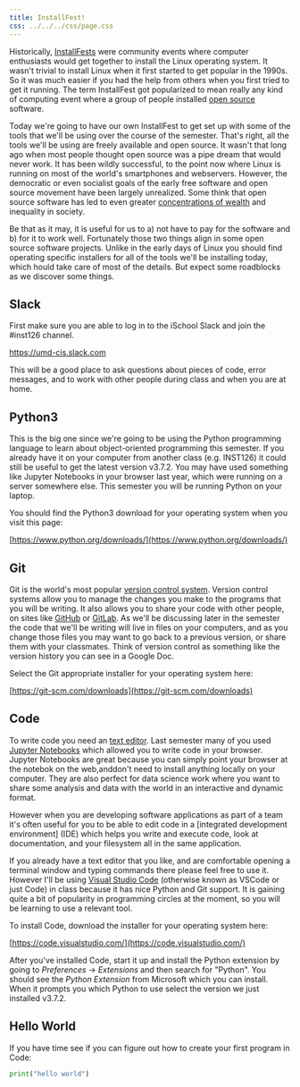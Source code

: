 ```yaml
---
title: InstallFest!
css: ../../../css/page.css
---
```


Historically, [InstallFests] were community events where computer enthusiasts
would get together to install the Linux operating system. It wasn't trivial to
install Linux when it first started to get popular in the 1990s. So it was much
easier if you had the help from others when you first tried to get it running.
The term InstallFest got popularized to mean really any kind of computing event
where a group of people installed [open source] software.

Today we're going to have our own InstallFest to get set up with some of the
tools that we'll be using over the course of the semester.  That's right, all
the tools we'll be using are freely available and open source.  It wasn't that
long ago when most people thought open source was a pipe dream that would never
work. It has been wildly successful, to the point now where Linux is running on
most of the world's smartphones and webservers. However, the democratic or even
socialist goals of the early free software and open source movement have been
largely unrealized. Some think that open source software has led to even greater
[concentrations of wealth] and inequality in society.

Be that as it may, it is useful for us to a) not have to pay for the software
and b) for it to work well. Fortunately those two things align in some open
source software projects. Unlike in the early days of Linux you should find
operating specific installers for all of the tools we'll be installing today,
which  hould take care of most of the details. But expect some roadblocks as we
discover some things.

## Slack

First make sure you are able to log in to the iSchool Slack and join the
\#inst126 channel.

https://umd-cis.slack.com

This will be a good place to ask questions about pieces of code, error messages,
and to work with other people during class and when you are at home.

## Python3

This is the big one since we're going to be using the Python programming
language to learn about object-oriented programming this semester. If you
already have it on your computer from another class (e.g. INST126) it could
still be useful to get the latest version v3.7.2. You may have used something
like Jupyter Notebooks in your browser last year, which were running on a server
somewhere else. This semester you will be running Python on your laptop.

You should find the Python3 download for your operating system when you visit this page:

[https://www.python.org/downloads/](https://www.python.org/downloads/)

## Git

Git is the world's most popular [version control system]. Version control
systems allow you to manage the changes you make to the programs that you will
be writing. It also allows you to share your code with other people, on sites
like [GitHub] or [GitLab].  As we'll be discussing later in the semester the
code that we'll be writing will live in files on your computers, and as you
change those files you may want to go back to a previous version, or share them
with your classmates. Think of version control as something like the version
history you can see in a Google Doc.

Select the Git appropriate installer for your operating system here:

[https://git-scm.com/downloads](https://git-scm.com/downloads)

## Code

To write code you need an [text editor]. Last semester many of you used [Jupyter
Notebooks] which allowed you to write code in your browser. Jupyter Notebooks
are great because you can simply point your browser at the notebok on the
web,anddon't need to install anything locally on your computer. They are also
perfect for data science work where you want to share some analysis and data
with the world in an interactive and dynamic format.

However when you are developing software applications as part of a team it's
often useful for you to be able to edit code in a [integrated development
environment] (IDE) which helps you write and execute code, look at
documentation, and your filesystem all in the same application. 

If you already have a text editor that you like, and are comfortable opening a
terminal window and typing commands there please feel free to use it. However
I'll be using [Visual Studio Code] (otherwise known as VSCode or just Code) in
class because it has nice Python and Git support. It is gaining quite a bit of
popularity in programming circles at the moment, so you will be learning to use
a relevant tool.

To install Code, download the installer for your  operating system here:

[https://code.visualstudio.com/](https://code.visualstudio.com/)

After you've installed Code, start it up and install the Python extension by
going to *Preferences* -> *Extensions* and then search for "Python". You should
see the *Python Extension* from Microsoft which you can install. When it prompts
you which Python to use select the version we just installed v3.7.2.

## Hello World

If you have time see if you can figure out how to create your first program in Code:

```python
print("hello world")
```

[InstallFests]: https://en.wikipedia.org/wiki/Linux_user_group#Installfests
[version control system]: https://en.wikipedia.org/wiki/Version_control
[GitHub]: https://github.com
[GitLab]: https://about.gitlab.com/
[open source]: https://opensource.org/osd-annotated
[text editor]: https://en.wikipedia.org/wiki/Text_editor
[Jupyter Notebooks]: https://jupyter.org/
[Visual Studio Code]: https://code.visualstudio.com/
[concentrations of wealth]: https://en.wikipedia.org/wiki/SCO%E2%80%93Linux_disputes#Microsoft_funding_of_SCO_controversy

